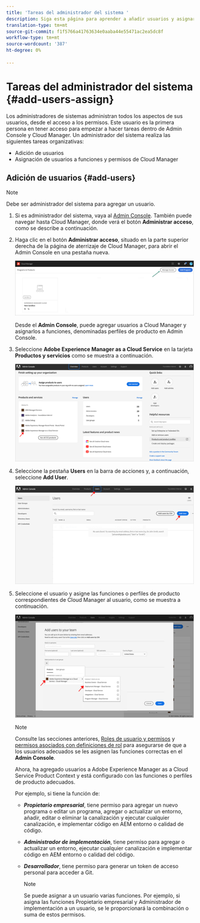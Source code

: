 ```yaml
---
title: 'Tareas del administrador del sistema '
description: Siga esta página para aprender a añadir usuarios y asignarlos a funciones de Cloud Manager como administrador del sistema
translation-type: tm+mt
source-git-commit: f1f5766a41763634e0aaba44e55471ac2ea5dc8f
workflow-type: tm+mt
source-wordcount: '387'
ht-degree: 0%

---
```



# Tareas del administrador del sistema {#add-users-assign}

Los administradores de sistemas administran todos los aspectos de sus usuarios, desde el acceso a los permisos. Este usuario es la primera persona en tener acceso para empezar a hacer tareas dentro de Admin Console y Cloud Manager.
Un administrador del sistema realiza las siguientes tareas organizativas:

* Adición de usuarios
* Asignación de usuarios a funciones y permisos de Cloud Manager

## Adición de usuarios {#add-users}

>[!NOTE]
>Debe ser administrador del sistema para agregar un usuario.

1. Si es administrador del sistema, vaya al [Admin Console](https://adminconsole.adobe.com). También puede navegar hasta Cloud Manager, donde verá el botón **Administrar acceso**, como se describe a continuación.

1. Haga clic en el botón **Administrar acceso**, situado en la parte superior derecha de la página de aterrizaje de Cloud Manager, para abrir el Admin Console en una pestaña nueva.

   ![](/help/onboarding/getting-access-to-aem-in-cloud/assets/sys-admin5.png)

   Desde el **Admin Console**, puede agregar usuarios a Cloud Manager y asignarlos a funciones, denominadas perfiles de producto en Admin Console.

1. Seleccione **Adobe Experience Manager as a Cloud Service** en la tarjeta **Productos y servicios** como se muestra a continuación.

   ![](/help/onboarding/what-is-required/assets/admin-console-1.png)

1. Seleccione la pestaña **Users** en la barra de acciones y, a continuación, seleccione **Add User**.

   ![](/help/onboarding/what-is-required/assets/admin-console-2.png)

1. Seleccione el usuario y asigne las funciones o perfiles de producto correspondientes de Cloud Manager al usuario, como se muestra a continuación.

   ![](/help/onboarding/what-is-required/assets/admin-console-3.png)

   >[!NOTE]
   >Consulte las secciones anteriores, [Roles de usuario y permisos](#user-roles) y [permisos asociados con definiciones de rol](#permissions) para asegurarse de que a los usuarios adecuados se les asignen las funciones correctas en el **Admin Console**.

   Ahora, ha agregado usuarios a Adobe Experience Manager as a Cloud Service Product Context y está configurado con las funciones o perfiles de producto adecuados.

   Por ejemplo, si tiene la función de:

   * ***Propietario empresarial***, tiene permiso para agregar un nuevo programa o editar un programa, agregar o actualizar un entorno, añadir, editar o eliminar la canalización y ejecutar cualquier canalización, e implementar código en AEM entorno o calidad de código.

   * ***Administrador de implementación***, tiene permiso para agregar o actualizar un entorno, ejecutar cualquier canalización e implementar código en AEM entorno o calidad del código.

   * ***Desarrollador***, tiene permiso para generar un token de acceso personal para acceder a Git.

      >[!NOTE]
      > Se puede asignar a un usuario varias funciones. Por ejemplo, si asigna las funciones Propietario empresarial y Administrador de implementación a un usuario, se le proporcionará la combinación o suma de estos permisos.
